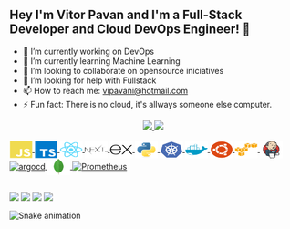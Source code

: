 ## Hey I'm Vitor Pavan and I'm a Full-Stack Developer and Cloud DevOps Engineer! 👋

- 🔭 I’m currently working on DevOps
- 🌱 I’m currently learning Machine Learning
- 👯 I’m looking to collaborate on opensource iniciatives
- 🤔 I’m looking for help with Fullstack
- 📫 How to reach me: vipavani@hotmail.com 
- ⚡ Fun fact: There is no cloud, it's allways someone else computer. 


<div align="center">
  <a href="https://github.com/vitorpavani">
  <img height="180em" src="https://github-readme-stats.vercel.app/api?username=vitorpavani&show_icons=true&theme=dark&include_all_commits=true&count_private=true"/>
  <img height="180em" src="https://github-readme-stats.vercel.app/api/top-langs/?username=vitorpavani&layout=compact&langs_count=7&theme=dark"/>
</div>
<div style="display: inline_block"><br>
  <img align="center" alt="Js" height="30" width="40" src="https://raw.githubusercontent.com/devicons/devicon/master/icons/javascript/javascript-plain.svg" title="JavaScript">
  <img align="center" alt="Ts" height="30" width="40" src="https://raw.githubusercontent.com/devicons/devicon/master/icons/typescript/typescript-plain.svg" title="Typescript">
  <img title="React" align="center" alt="React" height="30" width="40" src="https://raw.githubusercontent.com/devicons/devicon/master/icons/react/react-original.svg">
  <img title="NextJS" align="center" alt="NextJS" height="30" width="40" src="https://raw.githubusercontent.com/devicons/devicon/master/icons/nextjs/nextjs-original-wordmark.svg">
  <img title="ExpressJS" align="center" alt="Express" height="30" width="40" src="https://raw.githubusercontent.com/devicons/devicon/master/icons/express/express-original.svg">
  <img title="Python" align="center" alt="Python" height="30" width="40" src="https://raw.githubusercontent.com/devicons/devicon/master/icons/python/python-original.svg">
  <img title="Kubernetes" align="center" alt="Kubernetes" height="30" width="40" src="https://raw.githubusercontent.com/devicons/devicon/master/icons/kubernetes/kubernetes-plain.svg">
  <img title="Docker" align="center" alt="Docker" height="30" width="40" src="https://raw.githubusercontent.com/devicons/devicon/master/icons/docker/docker-plain.svg">
  <img title="Ubuntu" align="center" alt="Ubuntu" height="30" width="40" src="https://raw.githubusercontent.com/devicons/devicon/master/icons/ubuntu/ubuntu-plain.svg">
  <img title="AWS" align="center" alt="AWS" height="30" width="40" src="https://raw.githubusercontent.com/devicons/devicon/master/icons/amazonwebservices/amazonwebservices-original.svg">
  <img title="Jenkins" align="center" alt="Jenkins" height="30" width="40" src="https://raw.githubusercontent.com/devicons/devicon/master/icons/jenkins/jenkins-original.svg">  
  <img title="ArgoCD" align="center" alt="argocd" height="30" width="40"  src="https://cdn.jsdelivr.net/gh/devicons/devicon/icons/argocd/argocd-original-wordmark.svg" />
  <img title="MongoDB" align="center" alt="MongoDB" height="30" width="40" src="https://raw.githubusercontent.com/devicons/devicon/master/icons/mongodb/mongodb-original.svg">
  <img title="Prometheus" align="center" alt="Prometheus" height="30" width="40" src="https://cdn.jsdelivr.net/gh/devicons/devicon/icons/prometheus/prometheus-original.svg" />
</div>
  
  ##
 
<div> 
  <a href = "mailto:vipavani@hotmail.com"><img src="https://img.shields.io/badge/Microsoft_Outlook-0078D4?style=for-the-badge&logo=microsoft-outlook&logoColor=white" target="_blank"></a>
  <a href = "mailto:vipavani@gmail.com"><img src="https://img.shields.io/badge/-Gmail-%23333?style=for-the-badge&logo=gmail&logoColor=white" target="_blank"></a>
  <a href="https://www.linkedin.com/in/vipavani" target="_blank"><img src="https://img.shields.io/badge/LinkedIn-0077B5?style=for-the-badge&logo=linkedin&logoColor=white" target="_blank"></a>
  <a href="https://twitter.com/vipavani" target="_blank"><img src="https://img.shields.io/badge/Twitter-1DA1F2?style=for-the-badge&logo=twitter&logoColor=white" target="_blank"></a>
 
  ![Snake animation](https://github.com/vitorpavani/vitorpavani/blob/output/dist/github-snake.svg)
 
</div>
